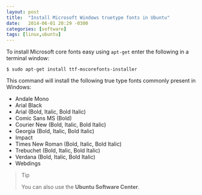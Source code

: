 ```yaml
---
layout: post
title:  "Install Microsoft Windows truetype fonts in Ubuntu"
date:   2014-06-01 20:29 -0300
categories: [software]
tags: [linux,ubuntu]
---
```

To install Microsoft core fonts easy using `apt-get` enter the following
in a terminal window:

```console
$ sudo apt-get install ttf-mscorefonts-installer
```

This command will install the following true type fonts commonly present
in Windows:

- Andale Mono
- Arial Black
- Arial (Bold, Italic, Bold Italic)
- Comic Sans MS (Bold)
- Courier New (Bold, Italic, Bold Italic)
- Georgia (Bold, Italic, Bold Italic)
- Impact
- Times New Roman (Bold, Italic, Bold Italic)
- Trebuchet (Bold, Italic, Bold Italic)
- Verdana (Bold, Italic, Bold Italic)
- Webdings

> Tip
>
> You can also use the **Ubuntu Software Center**.
